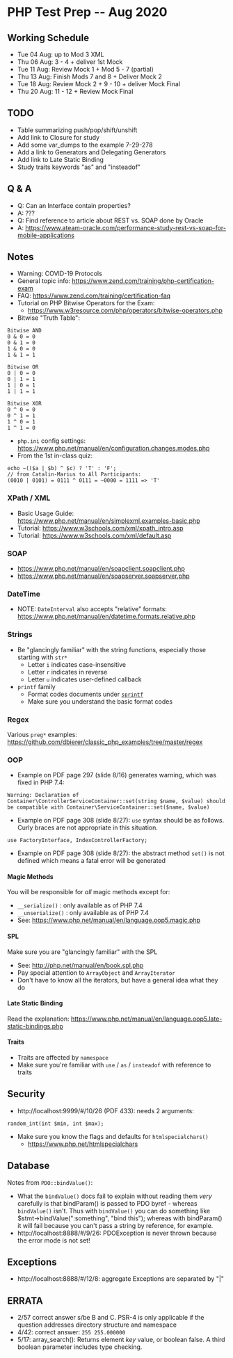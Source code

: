 # PHP Test Prep -- Aug 2020

## Working Schedule
* Tue 04 Aug: up to Mod 3 XML
* Thu 06 Aug: 3 - 4 + deliver 1st Mock
* Tue 11 Aug: Review Mock 1 + Mod 5 - 7 (partial)
* Thu 13 Aug: Finish Mods 7 and 8 + Deliver Mock 2
* Tue 18 Aug: Review Mock 2 + 9 - 10 + deliver Mock Final
* Thu 20 Aug: 11 - 12 + Review Mock Final

## TODO
* Table summarizing push/pop/shift/unshift
* Add link to Closure for study
* Add some var_dumps to the example 7-29-278
* Add a link to Generators and Delegating Generators
* Add link to Late Static Binding
* Study traits keywords "as" and "insteadof"

## Q & A
* Q: Can an Interface contain properties?
* A: ???
* Q: Find reference to article about REST vs. SOAP done by Oracle
* A: https://www.ateam-oracle.com/performance-study-rest-vs-soap-for-mobile-applications

## Notes
* Warning: COVID-19 Protocols
* General topic info: https://www.zend.com/training/php-certification-exam
* FAQ: https://www.zend.com/training/certification-faq
* Tutorial on PHP Bitwise Operators for the Exam:
  * https://www.w3resource.com/php/operators/bitwise-operators.php
* Bitwise "Truth Table":
```
Bitwise AND
0 & 0 = 0
0 & 1 = 0
1 & 0 = 0
1 & 1 = 1

Bitwise OR
0 | 0 = 0
0 | 1 = 1
1 | 0 = 1
1 | 1 = 1

Bitwise XOR
0 ^ 0 = 0
0 ^ 1 = 1
1 ^ 0 = 1
1 ^ 1 = 0
```
* `php.ini` config settings: https://www.php.net/manual/en/configuration.changes.modes.php
* From the 1st in-class quiz:
```
echo ~(($a | $b) ^ $c) ? 'T' : 'F';
// from Catalin-Marius to All Participants:
(0010 | 0101) = 0111 ^ 0111 = ~0000 = 1111 => 'T'
```
### XPath / XML
* Basic Usage Guide: https://www.php.net/manual/en/simplexml.examples-basic.php
* Tutorial: https://www.w3schools.com/xml/xpath_intro.asp
* Tutorial: https://www.w3schools.com/xml/default.asp
### SOAP
* https://www.php.net/manual/en/soapclient.soapclient.php
* https://www.php.net/manual/en/soapserver.soapserver.php
### DateTime
* NOTE: `DateInterval` also accepts "relative" formats: https://www.php.net/manual/en/datetime.formats.relative.php

### Strings
* Be "glancingly familiar" with the string functions, especially those starting with `str*`
  * Letter `i` indicates case-insensitive
  * Letter `r` indicates in reverse
  * Letter `u` indicates user-defined callback
* `printf` family
  * Format codes documents under [`sprintf`](https://www.php.net/sprintf)
  * Make sure you understand the basic format codes

### Regex
Various `preg*` examples: https://github.com/dbierer/classic_php_examples/tree/master/regex

### OOP
* Example on PDF page 297 (slide 8/16) generates warning, which was fixed in PHP 7.4:
```
Warning: Declaration of Container\ControllerServiceContainer::set(string $name, $value) should be compatible with Container\ServiceContainer::set($name, $value)
```
* Example on PDF page 308 (slide 8/27): `use` syntax should be as follows.  Curly braces are not appropriate in this situation.
```
use FactoryInterface, IndexControllerFactory;
```
* Example on PDF page 308 (slide 8/27): the abstract method `set()` is not defined which means a fatal error will be generated

#### Magic Methods
You will be responsible for *all* magic methods except for:
* `__serialize()` : only available as of PHP 7.4
* `__unserialize()` : only available as of PHP 7.4
* See: https://www.php.net/manual/en/language.oop5.magic.php

#### SPL
Make sure you are "glancingly familiar" with the SPL
* See: http://php.net/manual/en/book.spl.php
* Pay special attention to `ArrayObject` and `ArrayIterator`
* Don't have to know all the iterators, but have a general idea what they do

#### Late Static Binding
Read the explanation: https://www.php.net/manual/en/language.oop5.late-static-bindings.php

#### Traits
* Traits are affected by `namespace`
* Make sure you're familiar with `use` / `as` / `insteadof` with reference to traits

## Security
* http://localhost:9999/#/10/26 (PDF 433): needs 2 arguments:
```
random_int(int $min, int $max);
```
* Make sure you know the flags and defaults for `htmlspecialchars()`
  * https://www.php.net/htmlspecialchars

## Database
Notes from `PDO::bindValue()`:
  * What the `bindValue()` docs fail to explain without reading them _very_ carefully is that bindParam() is passed to PDO byref - whereas `bindValue()` isn't. Thus with `bindValue()` you can do something like $stmt->bindValue(":something", "bind this"); whereas with bindParam() it will fail because you can't pass a string by reference, for example.
* http://localhost:8888/#/9/26: PDOException is never thrown because the error mode is not set!

## Exceptions
* http://localhost:8888/#/12/8: aggregate Exceptions are separated by "|"

## ERRATA
* 2/57  correct answer s/be B and C.  PSR-4 is only applicable if the question addresses directory structure and namespace
* 4/42: correct answer: `255 255.000000`
* 5/17: array_search(): Returns element *key* value, or boolean false. A third boolean parameter includes type checking.
